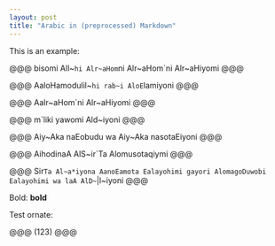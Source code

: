 ```yaml
---
layout: post
title: "Arabic in (preprocessed) Markdown"
---
```


This is an example:

@@@
bisomi All~`hi Alr~aHom`ni Alr~aHom`ni Alr~aHiyomi
@@@

@@@
AaloHamodulil~`hi rab~i AloE`lamiyoni
@@@

@@@
Aalr~aHom`ni Alr~aHiyomi
@@@

@@@
m`liki yawomi Ald~iyoni
@@@


@@@
Aiy~Aka naEobudu wa Aiy~Aka nasotaEiyoni
@@@

@@@
AihodinaA AlS~ir`Ta Alomusotaqiymi
@@@

@@@
Sir`Ta Al~a*iyona AanoEamota Ealayohimi gayori AlomagoDuwobi Ealayohimi
wa laA AlD~`|l~iyoni
@@@

Bold: **bold**

Test ornate:

@@@
(123)
@@@
